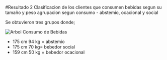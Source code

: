 #Resultado 2
Clasificacion de los clientes que consumen bebidas segun su tamaño y peso agrupacion segun consumo - abstemio, ocacional y social

Se obtuvieron tres grupos donde;

![Arbol Consumo de Bebidas](https://github.com/riqueyan/uasb_analytics/blob/master/ConsumoBebidasTama%C3%B1o.png "Cluster Consumo de Bebidas - Tamaño y Peso")
 
 * 175 cm 94 kg = abstemio
 * 175 cm 70 kg= bebedor social
 * 159 cm 50 kg = bebedor ocacional
